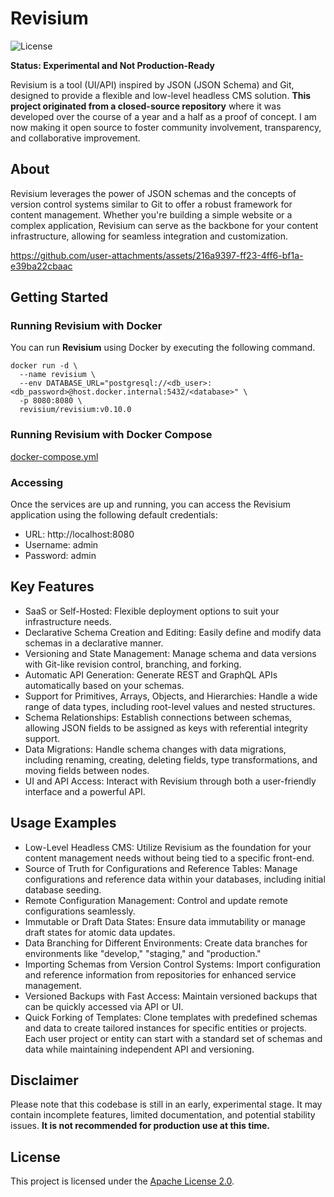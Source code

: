 # Revisium

![License](https://img.shields.io/badge/License-Apache%202.0-blue.svg)

**Status: Experimental and Not Production-Ready**

Revisium is a tool (UI/API) inspired by JSON (JSON Schema) and Git, designed to provide a flexible and low-level headless CMS solution. **This project originated from a closed-source repository** where it was developed over the course of a year and a half as a proof of concept. I am now making it open source to foster community involvement, transparency, and collaborative improvement.

## About

Revisium leverages the power of JSON schemas and the concepts of version control systems similar to Git to offer a robust framework for content management. Whether you're building a simple website or a complex application, Revisium can serve as the backbone for your content infrastructure, allowing for seamless integration and customization.

https://github.com/user-attachments/assets/216a9397-ff23-4ff6-bf1a-e39ba22cbaac

## Getting Started

### Running Revisium with Docker

You can run **Revisium** using Docker by executing the following command.

```shell
docker run -d \
  --name revisium \
  --env DATABASE_URL="postgresql://<db_user>:<db_password>@host.docker.internal:5432/<database>" \
  -p 8080:8080 \
  revisium/revisium:v0.10.0
```

### Running Revisium with Docker Compose

[docker-compose.yml](https://github.com/revisium/revisium/blob/master/docker-compose.yml)


### Accessing
Once the services are up and running, you can access the Revisium application using the following default credentials:

- URL: http://localhost:8080
- Username: admin
- Password: admin

## Key Features

- SaaS or Self-Hosted: Flexible deployment options to suit your infrastructure needs.
- Declarative Schema Creation and Editing: Easily define and modify data schemas in a declarative manner.
- Versioning and State Management: Manage schema and data versions with Git-like revision control, branching, and forking.
- Automatic API Generation: Generate REST and GraphQL APIs automatically based on your schemas.
- Support for Primitives, Arrays, Objects, and Hierarchies: Handle a wide range of data types, including root-level values and nested structures.
- Schema Relationships: Establish connections between schemas, allowing JSON fields to be assigned as keys with referential integrity support.
- Data Migrations: Handle schema changes with data migrations, including renaming, creating, deleting fields, type transformations, and moving fields between nodes.
- UI and API Access: Interact with Revisium through both a user-friendly interface and a powerful API.

## Usage Examples

- Low-Level Headless CMS: Utilize Revisium as the foundation for your content management needs without being tied to a specific front-end.
- Source of Truth for Configurations and Reference Tables: Manage configurations and reference data within your databases, including initial database seeding.
- Remote Configuration Management: Control and update remote configurations seamlessly.
- Immutable or Draft Data States: Ensure data immutability or manage draft states for atomic data updates.
- Data Branching for Different Environments: Create data branches for environments like "develop," "staging," and "production."
- Importing Schemas from Version Control Systems: Import configuration and reference information from repositories for enhanced service management.
- Versioned Backups with Fast Access: Maintain versioned backups that can be quickly accessed via API or UI.
- Quick Forking of Templates: Clone templates with predefined schemas and data to create tailored instances for specific entities or projects. Each user project or entity can start with a standard set of schemas and data while maintaining independent API and versioning.

## Disclaimer

Please note that this codebase is still in an early, experimental stage. It may contain incomplete features, limited documentation, and potential stability issues. **It is not recommended for production use at this time.**

## License

This project is licensed under the [Apache License 2.0](./LICENSE).
